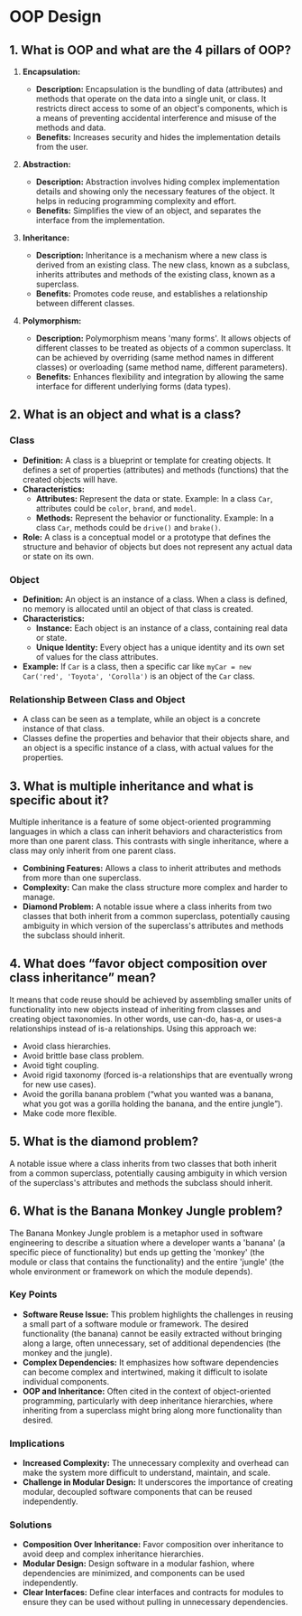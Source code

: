 # OOP Design

## 1. What is OOP and what are the 4 pillars of OOP?

1. **Encapsulation:**
   - **Description:** Encapsulation is the bundling of data (attributes) and methods that operate on the data into a single unit, or class. It restricts direct access to some of an object's components, which is a means of preventing accidental interference and misuse of the methods and data.
   - **Benefits:** Increases security and hides the implementation details from the user.

2. **Abstraction:**
   - **Description:** Abstraction involves hiding complex implementation details and showing only the necessary features of the object. It helps in reducing programming complexity and effort.
   - **Benefits:** Simplifies the view of an object, and separates the interface from the implementation.

3. **Inheritance:**
   - **Description:** Inheritance is a mechanism where a new class is derived from an existing class. The new class, known as a subclass, inherits attributes and methods of the existing class, known as a superclass.
   - **Benefits:** Promotes code reuse, and establishes a relationship between different classes.

4. **Polymorphism:**
   - **Description:** Polymorphism means 'many forms'. It allows objects of different classes to be treated as objects of a common superclass. It can be achieved by overriding (same method names in different classes) or overloading (same method name, different parameters).
   - **Benefits:** Enhances flexibility and integration by allowing the same interface for different underlying forms (data types).

## 2. What is an object and what is a class?

### Class

- **Definition:** A class is a blueprint or template for creating objects. It defines a set of properties (attributes) and methods (functions) that the created objects will have.
- **Characteristics:**
  - **Attributes:** Represent the data or state. Example: In a class `Car`, attributes could be `color`, `brand`, and `model`.
  - **Methods:** Represent the behavior or functionality. Example: In a class `Car`, methods could be `drive()` and `brake()`.
- **Role:** A class is a conceptual model or a prototype that defines the structure and behavior of objects but does not represent any actual data or state on its own.

### Object

- **Definition:** An object is an instance of a class. When a class is defined, no memory is allocated until an object of that class is created.
- **Characteristics:**
  - **Instance:** Each object is an instance of a class, containing real data or state.
  - **Unique Identity:** Every object has a unique identity and its own set of values for the class attributes.
- **Example:** If `Car` is a class, then a specific car like `myCar = new Car('red', 'Toyota', 'Corolla')` is an object of the `Car` class.

### Relationship Between Class and Object

- A class can be seen as a template, while an object is a concrete instance of that class.
- Classes define the properties and behavior that their objects share, and an object is a specific instance of a class, with actual values for the properties.

## 3. What is multiple inheritance and what is specific about it?

Multiple inheritance is a feature of some object-oriented programming languages in which a class can inherit behaviors and characteristics from more than one parent class. This contrasts with single inheritance, where a class may only inherit from one parent class.

- **Combining Features:** Allows a class to inherit attributes and methods from more than one superclass.
- **Complexity:** Can make the class structure more complex and harder to manage.
- **Diamond Problem:** A notable issue where a class inherits from two classes that both inherit from a common superclass, potentially causing ambiguity in which version of the superclass's attributes and methods the subclass should inherit.

## 4. What does “favor object composition over class inheritance” mean?

It means that code reuse should be achieved by assembling smaller units of functionality into new objects instead of inheriting from classes and creating object taxonomies.
In other words, use can-do, has-a, or uses-a relationships instead of is-a relationships. Using this approach we:
- Avoid class hierarchies.
- Avoid brittle base class problem.
- Avoid tight coupling.
- Avoid rigid taxonomy (forced is-a relationships that are eventually wrong for new use cases).
- Avoid the gorilla banana problem (“what you wanted was a banana, what you got was a gorilla holding the banana, and the entire jungle”).
- Make code more flexible.

## 5. What is the diamond problem?

A notable issue where a class inherits from two classes that both inherit from a common superclass, potentially causing ambiguity in which version of the superclass's attributes and methods the subclass should inherit.

## 6. What is the Banana Monkey Jungle problem?

The Banana Monkey Jungle problem is a metaphor used in software engineering to describe a situation where a developer wants a 'banana' (a specific piece of functionality) but ends up getting the 'monkey' (the module or class that contains the functionality) and the entire 'jungle' (the whole environment or framework on which the module depends).

### Key Points

- **Software Reuse Issue:** This problem highlights the challenges in reusing a small part of a software module or framework. The desired functionality (the banana) cannot be easily extracted without bringing along a large, often unnecessary, set of additional dependencies (the monkey and the jungle).
- **Complex Dependencies:** It emphasizes how software dependencies can become complex and intertwined, making it difficult to isolate individual components.
- **OOP and Inheritance:** Often cited in the context of object-oriented programming, particularly with deep inheritance hierarchies, where inheriting from a superclass might bring along more functionality than desired.

### Implications

- **Increased Complexity:** The unnecessary complexity and overhead can make the system more difficult to understand, maintain, and scale.
- **Challenge in Modular Design:** It underscores the importance of creating modular, decoupled software components that can be reused independently.

### Solutions

- **Composition Over Inheritance:** Favor composition over inheritance to avoid deep and complex inheritance hierarchies.
- **Modular Design:** Design software in a modular fashion, where dependencies are minimized, and components can be used independently.
- **Clear Interfaces:** Define clear interfaces and contracts for modules to ensure they can be used without pulling in unnecessary dependencies.
